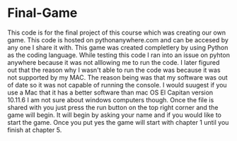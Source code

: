 # Final-Game
This code is for the final project of this course which was creating our own game. This code is hosted on pythonanywhere.com and can be accesed by any one I share it with. This game was created completlery by using Python as the coding language. While testing this code I ran into an issue on pyhton anywhere because it was not alllowing me to run the code. I later figured out that the reason why I wasn't able to run the code was because it was not supported by my MAC. The reason being was that my software was out of date so it was not capable of running the console. I would suugest if you use a Mac that it has a better software than mac OS El Capitan version 10.11.6 I am not sure about windows computers though. Once the file is shared with you just press the run button on the top right corner and the game will begin. It will begin by asking your name and if you would like to start the game. Once you put yes the game will start with chapter 1 until you finish at chapter 5. 
